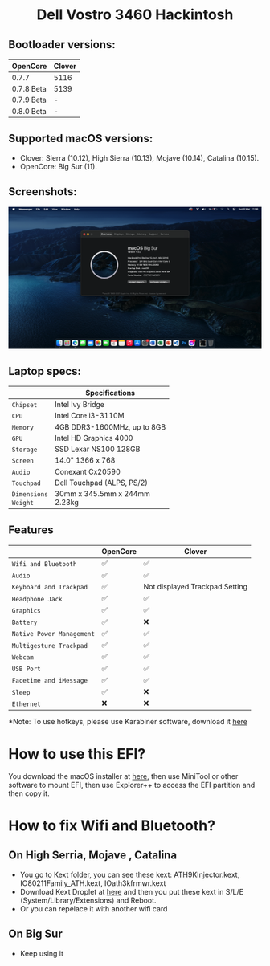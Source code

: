 # <div align="center">Dell Vostro 3460 Hackintosh</div> 
## Bootloader versions:
|OpenCore|Clover|
|--------|------|
|0.7.7|5116|
|0.7.8 Beta|5139|
|0.7.9 Beta|-|
|0.8.0 Beta|-|
## Supported macOS versions:
- Clover: Sierra (10.12), High Sierra (10.13), Mojave (10.14), Catalina (10.15). 
- OpenCore: Big Sur (11).
## Screenshots:
![Screenshot](Screenshots/wall.png)

## Laptop specs:
|                     | Specifications| 
| ---------------------------- | ---------------------- |
| ``Chipset``| Intel Ivy Bridge|
| ``CPU``| Intel Core i3-3110M|
| ``Memory``| 4GB DDR3-1600MHz, up to 8GB|
| ``GPU``| Intel HD Graphics 4000|
| ``Storage``| SSD Lexar NS100 128GB|                                                                                                                        
| ``Screen``| 14.0" 1366 x 768|                                                                                                                                      | ``Ethernet``| Qualcomm Atheros AR8161|                                                                                                                             | ``WiFi and Bluetooth``| Qualcomm Atheros AR9485|                                                                 
| ``Audio``| Conexant Cx20590|                                                                                                                                        | ``Keyboard``| - |
| ``Touchpad``| Dell Touchpad (ALPS, PS/2)|
| ``Dimensions``<br>``Weight``| 30mm x 345.5mm x 244mm<br>2.23kg| 

## Features
|                               | OpenCore             | Clover|
| ----------------------------- | -------------------- | ------------------|
| ``Wifi and Bluetooth``|✅|✅|
| ``Audio``|✅|✅|
| ``Keyboard and Trackpad``|✅|Not displayed Trackpad Setting|
| ``Headphone Jack``|✅|✅|
| ``Graphics``|✅|✅|
| ``Battery``|✅|❌|
| ``Native Power Management``|✅|✅|
| ``Multigesture Trackpad``|✅|✅|                                                                          
| ``Webcam``|✅|✅|
| ``USB Port``|✅|✅|
| ``Facetime and iMessage``|✅|✅|
| ``Sleep``|✅|❌|
| ``Ethernet``|❌|❌|
*Note: To use hotkeys, please use Karabiner software, download it [here](https://karabiner-elements.pqrs.org/?fbclid=IwAR0ubkfBVtZWxW2tXV_GAPmYFyRbIgrGUxt-Omq8AvbcSWBS7_sdN2IFQ9g)
# How to use this EFI?
You download the macOS installer at [here](https://www.olarila.com/topic/6278-hackintosh-and-macintosh-olarila-vanilla-images-macos/), then use MiniTool or other software to mount EFI, then use Explorer++ to access the EFI partition and then copy it.
# How to fix Wifi and Bluetooth?
## On High Serria, Mojave , Catalina
- You go to Kext folder, you can see these kext: ATH9KInjector.kext, IO80211Family_ATH.kext, IOath3kfrmwr.kext
- Download Kext Droplet at [here](https://github.com/chris1111/Kext-Droplet) and then you put these kext in S/L/E (System/Library/Extensions) and Reboot.
- Or you can repelace it with another wifi card
## On Big Sur
- Keep using it
